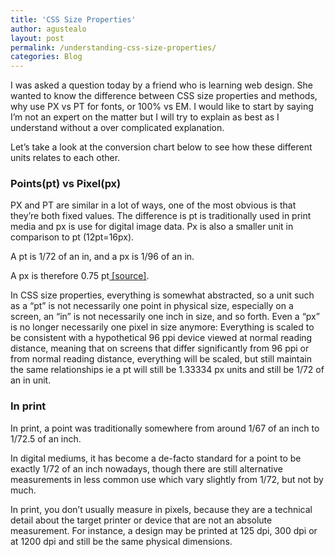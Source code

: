 ```yaml
---
title: 'CSS Size Properties'
author: agustealo
layout: post
permalink: /understanding-css-size-properties/
categories: Blog
---
```

<p class="profile-description"> I was asked a question today by a friend who is learning web design. She wanted to know the difference between CSS size properties and methods, why use PX vs PT for fonts, or 100% vs EM. I would like to start by saying I&#8217;m not an expert on the matter but I will try to explain as best as I understand without a over complicated explanation.</p><!-- more -->

<p>Let&#8217;s take a look at the conversion chart below to see how these different units relates to each other.</p>

<h3> Points(pt) vs Pixel(px)</h3>

<p>PX and PT are similar in a lot of ways, one of the most obvious is that they&#8217;re both fixed values. The difference is pt is traditionally used in print media and px is use for digital image data. Px is also a smaller unit in comparison to pt (12pt=16px).</p>

<p>A pt is 1/72 of an in, and a px is 1/96 of an in.</p>

<p>A px is therefore 0.75 pt<a href="http://www.w3.org/TR/CSS21/syndata.html#x39" title="pt vs px" target="_blank"> [source]</a>.</p>

<p>In CSS size properties, everything is somewhat abstracted, so a unit such as a &#8220;pt&#8221; is not necessarily one point in physical size, especially on a screen, an &#8220;in&#8221; is not necessarily one inch in size, and so forth. Even a &#8220;px&#8221; is no longer necessarily one pixel in size anymore: Everything is scaled to be consistent with a hypothetical 96 ppi device viewed at normal reading distance, meaning that on screens that differ significantly from 96 ppi or from normal reading distance, everything will be scaled, but still maintain the same relationships ie a pt will still be 1.33334 px units and still be 1/72 of an in unit.</p>

<h3>In print</h3>

<p>In print, a point was traditionally somewhere from around 1/67 of an inch to 1/72.5 of an inch.</p>

<p>In digital mediums, it has become a de-facto standard for a point to be exactly 1/72 of an inch nowadays, though there are still alternative measurements in less common use which vary slightly from 1/72, but not by much.</p>

<p>In print, you don&#8217;t usually measure in pixels, because they are a technical detail about the target printer or device that are not an absolute measurement. For instance, a design may be printed at 125 dpi, 300 dpi or at 1200 dpi and still be the same physical dimensions.</p>

